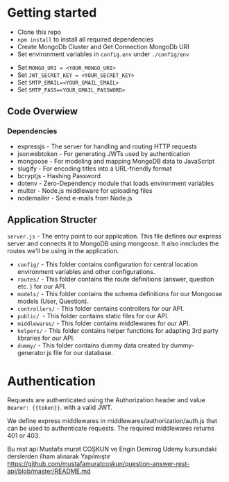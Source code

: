 # Getting started

- Clone this repo
- `npm install` to install all required dependencies
- Create MongoDb Cluster and Get Connection MongoDb URI
- Set environment variables in `config.env` under `./config/env`
* Set `MONGO_URI = <YOUR_MONGO_URI>`
* Set `JWT_SECRET_KEY = <YOUR_SECRET_KEY>`
* Set `SMTP_EMAIL=<YOUR_GMAIL_EMAIL>`
* Set `SMTP_PASS=<YOUR_GMAIL_PASSWORD>`

## Code Overwiew
### Dependencies
- expressjs - The server for handling and routing HTTP requests
- jsonwebtoken - For generating JWTs used by authentication
- mongoose - For modeling and mapping MongoDB data to JavaScript
- slugify - For encoding titles into a URL-friendly format
- bcryptjs - Hashing Password
- dotenv - Zero-Dependency module that loads environment variables
- multer - Node.js middleware for uploading files
- nodemailer - Send e-mails from Node.js
## Application Structer
`server.js` - The entry point to our application. This file defines our express server and connects it to MongoDB using mongoose. It also inncludes the routes we'll be using in the application.
- `config/` - This folder contains configuration for central location environment variables and other configurations.
- `routes/` - This folder contains the route definitions (answer, question etc. ) for our API.
- `models/` - This folder contains the schema definitions for our Mongoose models (User, Question).
- `controllers/` - This folder contains controllers for our API.
- `public/ `- This folder contains static files for our API.
- `middlewares/` - This folder contains middlewares for our API.
- `helpers/` - This folder contains helper functions for adapting 3rd party libraries for our API.
- `dummy/` - This folder contains dummy data created by dummy-generator.js file for our database.

# Authentication
Requests are authenticated using the Authorization header and value `Bearer: {{token}}`. with a valid JWT.<br>

We define express middlewares in middlewares/authorization/auth.js that can be used to authenticate requests. The required middlewares returns 401 or 403.

Bu rest api Mustafa murat COŞKUN ve Engin Demirog Udemy kursundaki derslerden ilham alınarak  Yapılmıştır 
https://github.com/mustafamuratcoskun/question-answer-rest-api/blob/master/README.md
